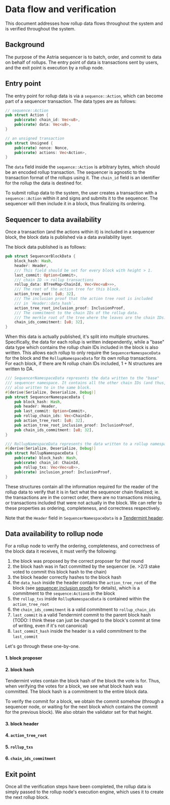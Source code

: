 # Data flow and verification

This document addresses how rollup data flows throughout the system and is verified throughout the system.

## Background

The purpose of the Astria sequencer is to batch, order, and commit to data on behalf of rollups. The entry point of data is transactions sent by users, and the exit point is execution by a rollup node.

## Entry point

The entry point for rollup data is via a `sequence::Action`, which can become part of a sequencer transaction. The data types are as follows:

```rust
// sequence::Action
pub struct Action {
    pub(crate) chain_id: Vec<u8>,
    pub(crate) data: Vec<u8>,
}
```

```rust
// an unsigned transaction
pub struct Unsigned {
    pub(crate) nonce: Nonce,
    pub(crate) actions: Vec<Action>,
}
```

The `data` field inside the `sequence::Action` is arbitrary bytes, which should be an encoded rollup transaction. The sequencer is agnostic to the transaction format of the rollups using it. The `chain_id` field is an identifier for the rollup the data is destined for. 

To submit rollup data to the system, the user creates a transaction with a `sequence::Action` within it and signs and submits it to the sequencer. The sequencer will then include it in a block, thus finalizing its ordering.

## Sequencer to data availability

Once a transaction (and the actions within it) is included in a sequencer block, the block data is published via a data availability layer.

The block data published is as follows:
```rust
pub struct SequencerBlockData {
    block_hash: Hash,
    header: Header,
    /// This field should be set for every block with height > 1.
    last_commit: Option<Commit>,
    /// chain ID -> rollup transactions
    rollup_data: BTreeMap<ChainId, Vec<Vec<u8>>>,
    /// The root of the action tree for this block.
    action_tree_root: [u8; 32],
    /// The inclusion proof that the action tree root is included
    /// in `Header::data_hash`.
    action_tree_root_inclusion_proof: InclusionProof,
    /// The commitment to the chain IDs of the rollup data.
    /// The merkle root of the tree where the leaves are the chain IDs.
    chain_ids_commitment: [u8; 32],
}
```

When this data is actually published, it's split into multiple structures. Specifically, the data for each rollup is written independently, while a "base" data type which contains the rollup chain IDs  included in the block is also written. This allows each rollup to only require the `SequencerNamespaceData` for the block and the `RollupNamespaceData` for its own rollup transactions. For each block, if there are N rollup chain IDs included, 1 + N structures are written to DA.


```rust
/// SequencerNamespaceData represents the data written to the "base"
/// sequencer namespace. It contains all the other chain IDs (and thus, namespaces) that were
/// also written to in the same block.
#[derive(Serialize, Deserialize, Debug)]
pub struct SequencerNamespaceData {
    pub block_hash: Hash,
    pub header: Header,
    pub last_commit: Option<Commit>,
    pub rollup_chain_ids: Vec<ChainId>,
    pub action_tree_root: [u8; 32],
    pub action_tree_root_inclusion_proof: InclusionProof,
    pub chain_ids_commitment: [u8; 32],
}
```

```rust
/// RollupNamespaceData represents the data written to a rollup namespace.
#[derive(Serialize, Deserialize, Debug)]
pub struct RollupNamespaceData {
    pub(crate) block_hash: Hash,
    pub(crate) chain_id: ChainId,
    pub rollup_txs: Vec<Vec<u8>>,
    pub(crate) inclusion_proof: InclusionProof,
}
```

These structures contain all the information required for the reader of the rollup data to verify that it is in fact what the sequencer chain finalized; ie. the transactions are in the correct order, there are no transactions missing, or transactions included that were not actually in the block. We can refer to these properties as ordering, completeness, and correctness respectively.

Note that the `Header` field in `SequencerNamespaceData` is a [Tendermint header](https://github.com/informalsystems/tendermint-rs/blob/4d81b67c28510db7d2d99ed62ebfa9fdf0e02141/tendermint/src/block/header.rs#L25).

## Data availability to rollup node

For a rollup node to verify the ordering, completeness, and correctness of the block data it receives, it must verify the following:

1. the block was proposed by the correct proposer for that round
2. the block hash was in fact committed by the sequencer (ie. >2/3 stake voted to commit this block hash to the chain)
3. the block header correctly hashes to the block hash
4. the `data_hash` inside the header contains the `action_tree_root` of the block (see [sequencer inclusion proofs](sequencer-inclusion-proofs.md) for details), which is a commitment to the `sequence:Action`s in the block
5. the `rollup_txs` inside `RollupNamespaceData` is contained within the `action_tree_root`
6. the `chain_ids_commitment` is a valid commitment to `rollup_chain_ids`
7. `last_commit` is a valid Tendermint commit to the parent block hash (TODO: I think these can just be changed to the block's commit at time of writing, even if it's not canonical)
8. `last_commit_hash` inside the header is a valid commitment to the `last_commit`

Let's go through these one-by-one. 

#### 1. block proposer

#### 2. block hash

Tendermint votes contain the block hash of the block the vote is for. Thus, when verifying the votes for a block, we see what block hash was committed. The block hash is a commitment to the entire block data.

To verify the commit for a block, we obtain the commit somehow (through a sequencer node, or waiting for the next block which contains the commit for the previous block). We also obtain the validator set for that height. 

#### 3. block header

#### 4. `action_tree_root`

#### 5. `rollup_txs`

#### 6. `chain_ids_commitment`

## Exit point

Once all the verification steps have been completed, the rollup data is simply passed to the rollup node's execution engine, which uses it to create the next rollup block.
